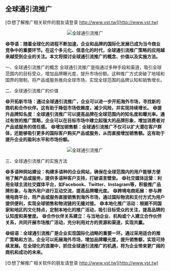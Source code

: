 ## **全球通引流推广**

[😍想了解推广相关软件的朋友请登录 http://www.vst.tw](http://www.vst.tw)

 <center><img src="https://vst.tw/MP4/tuiguang/png/2.png" alt="全球通引流推广"></center>

**😄导语：随着全球化的进程不断加速，企业和品牌的国际化发展已成为当今商业竞争中的重要环节。在这个多元化、信息化的时代，全球通引流推广策略的应用越来越受到企业的关注。本文将探讨全球通引流推广的概念、价值以及实施方法。**

一、全球通引流推广的概念
全球通引流推广是指通过多种手段和渠道，吸引全球范围内的目标受众，增加品牌曝光度，提升市场份额。这种推广方式突破了地域和国界的限制，将产品或服务推向全球市场，实现全球范围的品牌认知和销售增长。

二、全球通引流推广的价值

**😄开拓新市场：通过全球通引流推广，企业可以进一步开拓海外市场，寻找新的商机和合作伙伴。这有助于降低市场依赖度，减少风险，并实现持续增长。**
**😄提升品牌知名度：全球通引流推广可以提高品牌在全球范围内的知名度和曝光率。通过有效的推广策略，企业可以在目标市场中建立起强大的品牌形象，增加消费者对产品或服务的信任感。**
**😄增加销售额：全球通引流推广不仅可以扩大潜在客户群体，还能够吸引更多的国际客户购买产品或服务，从而直接增加销售额。这有助于提升企业的盈利水平和市场份额。**

 <center><img src="https://vst.tw/MP4/tuiguang/png/5.png" alt="全球通引流推广"></center>

三、全球通引流推广的实施方法

**😄多语种网站建设：构建多语种的企业网站，确保在全球范围内的用户能够方便地了解产品或服务，提供多语种客户支持，打破语言壁垒。**
**😄社交媒体运营：利用全球主流社交媒体平台，如Facebook、Twitter、Instagram等，积极推广品牌形象，与海外用户进行互动交流，提高品牌曝光度。**
**😄跨境电商拓展：参与跨境电商平台，将产品或服务直接销售到海外市场，通过国际物流和支付方式为用户提供便利，实现全球销售和物流链的无缝对接。**
**😄本地化推广活动：根据不同国家和地区的文化特点，定制本地化的推广活动，吸引目标受众的关注，提高品牌的认知度和美誉度。**
**😄合作伙伴关系建立：与当地企业、机构或个人建立合作伙伴关系，共同开展市场推广活动，充分利用对方的资源和渠道，实现共赢。**

**😄结语：全球通引流推广是企业实现国际化战略的重要一环。通过采用适合的推广策略和方法，企业可以拓展海外市场，增加品牌曝光度，提升销售额，实现可持续发展。在全球化的浪潮中，抓住全球通引流推广的机遇，将为企业带来更广阔的商机和成功的未来。**

[😍想了解推广相关软件的朋友请登录 http://www.vst.tw](http://www.vst.tw)



